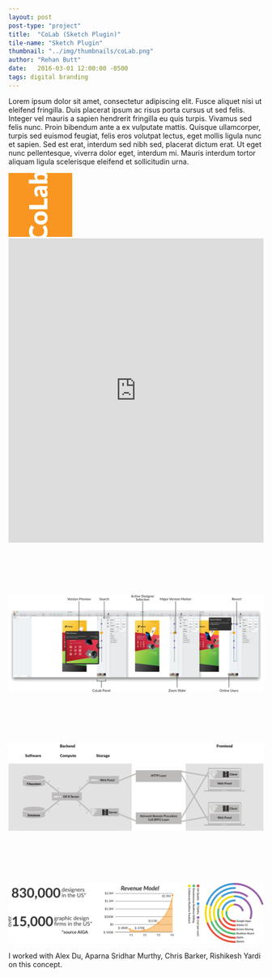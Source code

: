 ```yaml
---
layout: post
post-type: "project"
title:  "CoLab (Sketch Plugin)"
tile-name: "Sketch Plugin"
thumbnail: "../img/thumbnails/coLab.png"
author: "Rehan Butt"
date:   2016-03-01 12:00:00 -0500
tags: digital branding
---
```

Lorem ipsum dolor sit amet, consectetur adipiscing elit. Fusce aliquet nisi ut eleifend fringilla. Duis placerat ipsum ac risus porta cursus ut sed felis. Integer vel mauris a sapien hendrerit fringilla eu quis turpis. Vivamus sed felis nunc. Proin bibendum ante a ex vulputate mattis. Quisque ullamcorper, turpis sed euismod feugiat, felis eros volutpat lectus, eget mollis ligula nunc et sapien. Sed est erat, interdum sed nibh sed, placerat dictum erat. Ut eget nunc pellentesque, viverra dolor eget, interdum mi. Mauris interdum tortor aliquam ligula scelerisque eleifend et sollicitudin urna.

<div class="image-container"><img src="../img/colab/logo.svg" alt="Logo" class="image-center" style="width:25%"/></div>
<iframe width="100%" height="600" src="https://www.youtube.com/embed/w0ZcpQ547Gg?rel=0" frameborder="0" allowfullscreen></iframe>

<div class="image-container" style="margin-top:100px;"><img src="../img/colab/screenShots.png" alt="Screenshots"/></div>

<div class="image-container" style="margin-top:100px;"><img src="../img/colab/dataStructure.svg" alt="Data Implementation"/></div>

<div class="image-container" style="margin-top:100px;"><img src="../img/colab/stats.svg" alt="Statistics"/></div>

I worked with Alex Du, Aparna Sridhar Murthy, Chris Barker, Rishikesh Yardi on this concept.